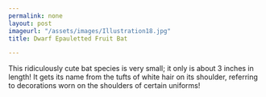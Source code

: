 ```yaml
---
permalink: none
layout: post
imageurl: "/assets/images/Illustration18.jpg"
title: Dwarf Epauletted Fruit Bat

---
```


This ridiculously cute bat species is very small; it only is about 3 inches in length! It gets its name from the tufts of white hair on its shoulder, referring to decorations worn on the shoulders of certain uniforms!

